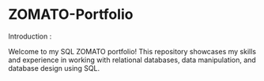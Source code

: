 # ZOMATO-Portfolio

Introduction :

Welcome to my SQL ZOMATO  portfolio! This repository showcases my skills and experience in working with relational databases, data manipulation, and database design using SQL.

